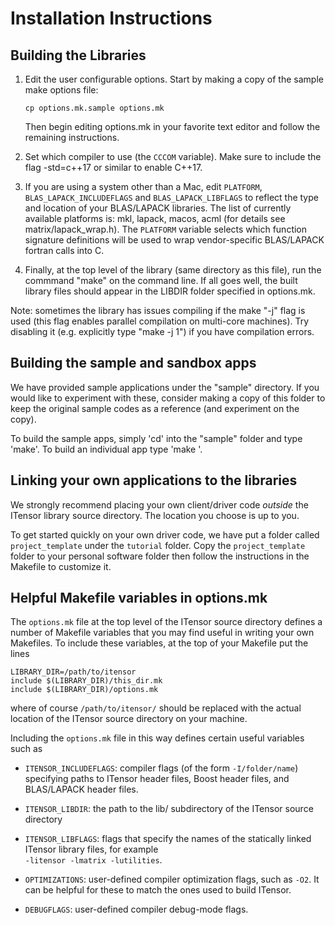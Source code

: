 # Installation Instructions

## Building the Libraries

1. Edit the user configurable options. Start by making a copy 
   of the sample make options file: 

   `cp options.mk.sample options.mk`

   Then begin editing options.mk in your favorite text editor
   and follow the remaining instructions.

2. Set which compiler to use (the `CCCOM` variable). 
   Make sure to include the flag -std=c++17 or similar 
   to enable C++17.
   
3. If you are using a system other than a Mac, edit `PLATFORM`,
   `BLAS_LAPACK_INCLUDEFLAGS` and `BLAS_LAPACK_LIBFLAGS` to reflect the
   type and location of your BLAS/LAPACK libraries. The list of currently
   available platforms is: mkl, lapack, macos, acml
   (for details see matrix/lapack_wrap.h). The `PLATFORM` variable 
   selects which function signature definitions will be used to wrap 
   vendor-specific BLAS/LAPACK fortran calls into C.

4. Finally, at the top level of the library (same directory as this file),
   run the commmand "make" on the command line.
   If all goes well, the built library files should appear in the LIBDIR
   folder specified in options.mk.

Note: sometimes the library has issues compiling if the make "-j" flag is used 
(this flag enables parallel compilation on multi-core machines). Try 
disabling it (e.g. explicitly type "make -j 1") if you have compilation 
errors.


## Building the sample and sandbox apps

We have provided sample applications under the "sample" directory. If you 
would like to experiment with these, consider making a copy of this folder 
to keep the original sample codes as a reference (and experiment on the copy).

To build the sample apps, simply 'cd' into the "sample" folder and type 'make'.
To build an individual app type 'make <appname>'.


## Linking your own applications to the libraries

We strongly recommend placing your own client/driver code *outside* the 
ITensor library source directory. The location you choose is up to you. 

To get started quickly on your own driver code, we have put a folder
called `project_template` under the `tutorial` folder. Copy the `project_template`
folder to your personal software folder then follow the instructions in the
Makefile to customize it.


## Helpful Makefile variables in options.mk

The `options.mk` file at the top level of the ITensor source directory 
defines a number of Makefile variables that you may find useful in writing 
your own Makefiles. To include these variables, at the top of your Makefile 
put the lines

    LIBRARY_DIR=/path/to/itensor
    include $(LIBRARY_DIR)/this_dir.mk
    include $(LIBRARY_DIR)/options.mk

where of course `/path/to/itensor/` should be replaced with the actual 
location of the ITensor source directory on your machine. 

Including the `options.mk` file in this way defines certain useful 
variables such as 

* `ITENSOR_INCLUDEFLAGS`: compiler flags (of the form `-I/folder/name`) specifying paths to
  ITensor header files, Boost header files, and BLAS/LAPACK header files.

* `ITENSOR_LIBDIR`: the path to the lib/ subdirectory of the ITensor source directory

* `ITENSOR_LIBFLAGS`: flags that specify the names of the statically linked ITensor 
  library files, for example <br/> `-litensor -lmatrix -lutilities`.

* `OPTIMIZATIONS`: user-defined compiler optimization flags, such as `-O2`. It can be helpful for these to 
  match the ones used to build ITensor.

* `DEBUGFLAGS`: user-defined compiler debug-mode flags.

